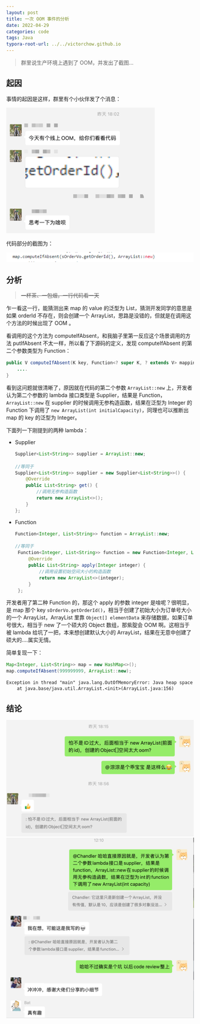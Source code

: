 ```yaml
---
layout: post
title: 一次 OOM 事件的分析
date: 2022-04-29
categories: code
tags: Java
typora-root-url: ../../victorchow.github.io
---
```


> 群里说生产环境上遇到了 OOM，并发出了截图...

## 起因

事情的起因是这样，群里有个小伙伴发了个消息：

<img src="/assets/img/20220429-1.png" alt="20220429-1" style="zoom:50%;" />

代码部分的截图为：

![20220429-2](/assets/img/20220429-2.png)

## 分析

> ~~一杯茶、一包烟，一行代码看一天~~

乍一看这一行，能猜测出来 map 的 value 的泛型为 List，猜测开发同学的意思是如果 orderId 不存在，则会创建一个 ArrayList，思路是没错的，但就是在调用这个方法的时候出现了 OOM 。

看调用的这个方法为 computeIfAbsent，和我脑子里第一反应这个场景调用的方法 putIfAbsent 不太一样，所以看了下源码的定义，发现 computeIfAbsent 的第二个参数类型为 Function：

```java
public V computeIfAbsent(K key, Function<? super K, ? extends V> mappingFunction) {
    ....
}
```

看到这问题就很清晰了，原因就在代码的第二个参数 `ArrayList::new` 上，开发者认为第二个参数的 lambda 接口类型是 Supplier，结果是 Function，`ArrayList::new` 在 supplier 的时候调用无参构造函数，结果在泛型为 Integer 的 Function 下调用了 `new ArrayList(int initialCapacity)`，同理也可以推断出 map 的 key 的泛型为 Integer。

下面列一下刚提到的两种 lambda：

* Supplier

  ```java
  Supplier<List<String>> supplier = ArrayList::new;
  
  //等同于
  Supplier<List<String>> supplier = new Supplier<List<String>>() {
      @Override
      public List<String> get() {
          //调用无参构造函数
          return new ArrayList<>();
      }
  };
  ```

* Function

  ```java
  Function<Integer, List<String>> function = ArrayList::new;
  
  //等同于
   Function<Integer, List<String>> function = new Function<Integer, List<String>>() {
       @Override
       public List<String> apply(Integer integer) {
           //调用设置初始空间大小的构造函数
           return new ArrayList<>(integer);
       }
   };
  ```

开发者用了第二种 Function 的，那这个 apply 的参数 integer 是啥呢？很明显，是 map 那个 key `sOrderVo.getOrderId()`，相当于创建了初始大小为订单号大小的一个 ArrayList，ArrayList 里靠 `Object[] elementData` 来存储数据，如果订单号很大，相当于 new 了一个硕大的 Object 数组，那紫腚会 OOM 啊。这相当于被 lambda 给坑了一把，本来想创建默认大小的 ArrayList，结果在无意中创建了硕大的....属实无情。

简单复现一下：

```java
Map<Integer, List<String>> map = new HashMap<>();
map.computeIfAbsent(999999999, ArrayList::new);
```

```shell
Exception in thread "main" java.lang.OutOfMemoryError: Java heap space
	at java.base/java.util.ArrayList.<init>(ArrayList.java:156)
```

## 结论

<img src="/assets/img/20220429-4.png" alt="20220429-4" style="zoom:50%;" />

<img src="/assets/img/20220429-3.png" alt="20220429-3" style="zoom:50%;" />
